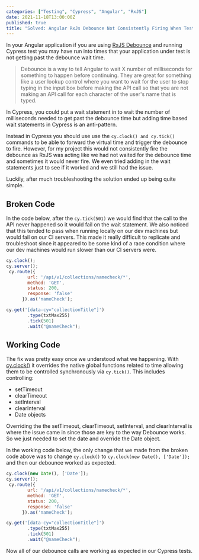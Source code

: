 ```yaml
---
categories: ["Testing", "Cypress", "Angular", "RxJS"]
date: 2021-11-18T13:00:00Z
published: true
title: "Solved: Angular RxJs Debounce Not Consistently Firing When Testing Using Cypress"
---
```


In your Angular application if you are using [RxJS Debounce](https://rxjs.dev/api/operators/debounce) and running Cypress test you may have run into times that your application under test is not getting past the debounce wait time.

> Debounce is a way to tell Angular to wait X number of milliseconds for something to happen before continuing.  They are great for something like a user lookup control where you want to wait for the user to stop typing in the input box before making the API call so that you are not making an API call for each character of the user's name that is typed.

In Cypress, you could put a wait statement in to wait the number of milliseconds needed to get past the debounce time but adding time based wait statements in Cypress is an anti-pattern.

Instead in Cypress you should use use the  `cy.clock() and cy.tick()` commands to be able to forward the virtual time and trigger the debounce to fire.  However, for my project this would not consistently fire the debounce as RxJS was acting like we had not waited for the debounce time and sometimes it would never fire.  We even tried adding in the wait statements just to see if it worked and we still had the issue.

Luckily, after much troubleshooting the solution ended up being quite simple.

<!--more-->

## Broken Code

In the code below, after the `cy.tick(501)` we would find that the call to the API never happened so it would fail on the wait statement.  We also noticed that this tended to pass when running locally on our dev machines but would fail on our CI servers.  This made it really difficult to replicate and troubleshoot since it appeared to be some kind of a race condition where our dev machines would run slower than our CI servers were.

```js
cy.clock();
cy.server();
 cy.route({
        url: '/api/v1/collections/namecheck/*',
        method: 'GET',
        status: 200,
        response: 'false'
      }).as('nameCheck');

cy.get('[data-cy="collectionTitle"]')
        .type(txtMax255)
        .tick(501)
        .wait("@nameCheck");
```

## Working Code

The fix was pretty easy once we understood what we happening.  With [cy.clock()](https://docs.cypress.io/api/commands/clock) it overrides the native global functions related to time allowing them to be controlled synchronously via `cy.tick()`.  This includes controlling:

* setTimeout
* clearTimeout
* setInterval
* clearInterval
* Date objects

Overriding the the setTimeout, clearTimeout, setInterval, and clearInterval is where the issue came in since those are key to the way Debounce works.  So we just needed to set the date and override the Date object.

In the working code below, the only change that we made from the broken code above was to change `cy.clock()` to `cy.clock(new Date(), ['Date']);` and then our debounce worked as expected.

```js
cy.clock(new Date(), ['Date']);
cy.server();
 cy.route({
        url: '/api/v1/collections/namecheck/*',
        method: 'GET',
        status: 200,
        response: 'false'
      }).as('nameCheck');

cy.get('[data-cy="collectionTitle"]')
        .type(txtMax255)
        .tick(501)
        .wait("@nameCheck");
```

Now all of our debounce calls are working as expected in our Cypress tests.
